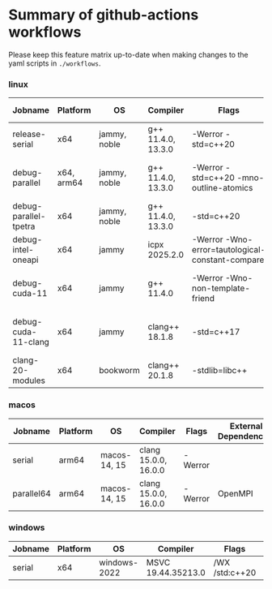 # Summary of github-actions workflows

Please keep this feature matrix up-to-date when making changes to the yaml scripts in `./workflows`.

### linux

| Jobname               | Platform   | OS           | Compiler           | Flags                                            | External Dependencies                            | Miscellaneous                                                |
|-----------------------|------------|--------------|--------------------|--------------------------------------------------|--------------------------------------------------|--------------------------------------------------------------|
| release-serial        | x64        | jammy, noble | g++ 11.4.0, 13.3.0 | -Werror -std=c++20                               |                                                  | container:dealii/dependencies                                |
| debug-parallel        | x64, arm64 | jammy, noble | g++ 11.4.0, 13.3.0 | -Werror -std=c++20 -mno-outline-atomics          | OpenMPI, CGAL, HDF5, Metis, PETSc, Trilinos, VTK | container:dealii/dependencies                                |
| debug-parallel-tpetra | x64        | jammy, noble | g++ 11.4.0, 13.3.0 | -std=c++20                                       | OpenMPI, p4est,Trilinos                          | DEAL_II_WITH_64BIT_INDICES=ON, container:dealii/dependencies |
| debug-intel-oneapi    | x64        | jammy        | icpx 2025.2.0      | -Werror -Wno-error=tautological-constant-compare | IntelMPI, MKL, TBB                               | uses:rscohn2/setup-oneapi                                    |
| debug-cuda-11         | x64        | jammy        | g++ 11.4.0         | -Werror -Wno-non-template-friend                 | OpenMPI, p4est, Kokkos 3.7, CUDA 11.8            | Uses nvcc_wrapper as compiler.                               |
| debug-cuda-11-clang   | x64        | jammy        | clang++ 18.1.8     | -std=c++17                                       | OpenMPI, p4est, Kokkos 3.7, CUDA 11.8            |                                                              |
| clang-20-modules      | x64        | bookworm     | clang++ 20.1.8     | -stdlib=libc++                                   | Kokkos 4.7                                       | CMAKE_CXX_STANDARD=23, DEAL_II_WITH_CXX20_MODULE=ON          |

### macos

| Jobname    | Platform | OS           | Compiler             | Flags   | External Dependencies | Miscellaneous                 |
|------------|----------|--------------|----------------------|---------|-----------------------|-------------------------------|
| serial     | arm64    | macos-14, 15 | clang 15.0.0, 16.0.0 | -Werror |                       |                               |
| parallel64 | arm64    | macos-14, 15 | clang 15.0.0, 16.0.0 | -Werror | OpenMPI               | DEAL_II_WITH_64BIT_INDICES=ON |

### windows

| Jobname | Platform | OS           | Compiler           | Flags          | Miscellaneous                |
|---------|----------|--------------|--------------------|----------------|------------------------------|
| serial  | x64      | windows-2022 | MSVC 19.44.35213.0 | /WX /std:c++20 | FE_EVAL_FACTORY_DEGREE_MAX=2 |

